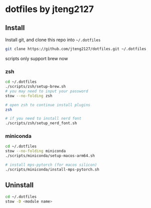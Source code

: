 # dotfiles by jteng2127

## Install

Install git, and clone this repo into `~/.dotfiles`

```bash
git clone https://github.com/jteng2127/dotfiles.git ~/.dotfiles
```

scripts only support brew now

### zsh

```bash
cd ~/.dotfiles
./scripts/zsh/setup-brew.sh
# you may need to input your password
stow --no-folding zsh

# open zsh to continue install plugins
zsh

# if you need to install nerd font
./scripts/zsh/setup_nerd_font.sh
```

### miniconda

```bash
cd ~/.dotfiles
stow --no-folding miniconda
./scripts/miniconda/setup-macos-arm64.sh

# install mps-pytorch (for macos silicon)
./scripts/miniconda/install-mps-pytorch.sh
```

## Uninstall

```bash
cd ~/.dotfiles
stow -D <module name>
```
